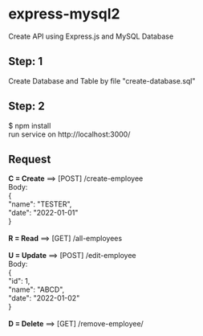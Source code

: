 # express-mysql2
Create API using Express.js and MySQL Database

## Step: 1
Create Database and Table by file "create-database.sql"

## Step: 2
$ npm install
<br>run service on http://localhost:3000/

## Request
**C = Create** ==> [POST] /create-employee<br>
Body:<br>
{<br>
  "name": "TESTER",<br>
  "date": "2022-01-01"<br>
}<br>
<br>
**R = Read** ==> [GET] /all-employees<br>
<br>
**U = Update** ==> [POST] /edit-employee<br>
Body:<br>
{<br>
  "id": 1,<br>
  "name": "ABCD",<br>
  "date": "2022-01-02"<br>
}<br>
<br>
**D = Delete** ==> [GET] /remove-employee/<id>
